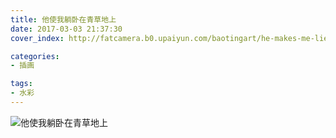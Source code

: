 ```yaml
---
title: 他使我躺卧在青草地上
date: 2017-03-03 21:37:30
cover_index: http://fatcamera.b0.upaiyun.com/baotingart/he-makes-me-lie-down-in-green-pastures/hmmldigp-500x500.jpg

categories:
- 插画

tags:
- 水彩
---
```


![他使我躺卧在青草地上](http://fatcamera.b0.upaiyun.com/baotingart/he-makes-me-lie-down-in-green-pastures/hmmldigp-960.jpg)

